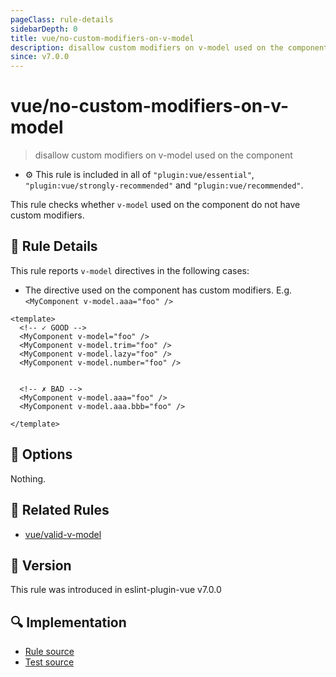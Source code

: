 ```yaml
---
pageClass: rule-details
sidebarDepth: 0
title: vue/no-custom-modifiers-on-v-model
description: disallow custom modifiers on v-model used on the component
since: v7.0.0
---
```

# vue/no-custom-modifiers-on-v-model

> disallow custom modifiers on v-model used on the component

- :gear: This rule is included in all of `"plugin:vue/essential"`, `"plugin:vue/strongly-recommended"` and `"plugin:vue/recommended"`.

This rule checks whether `v-model` used on the component do not have custom modifiers.

## :book: Rule Details

This rule reports `v-model` directives in the following cases:

- The directive used on the component has custom modifiers. E.g. `<MyComponent v-model.aaa="foo" />`

<eslint-code-block :rules="{'vue/no-custom-modifiers-on-v-model': ['error']}">

```vue
<template>
  <!-- ✓ GOOD -->
  <MyComponent v-model="foo" />
  <MyComponent v-model.trim="foo" />
  <MyComponent v-model.lazy="foo" />
  <MyComponent v-model.number="foo" />


  <!-- ✗ BAD -->
  <MyComponent v-model.aaa="foo" />
  <MyComponent v-model.aaa.bbb="foo" />

</template>
```

</eslint-code-block>

## :wrench: Options

Nothing.

## :couple: Related Rules

- [vue/valid-v-model]

[vue/valid-v-model]: ./valid-v-model.md

## :rocket: Version

This rule was introduced in eslint-plugin-vue v7.0.0

## :mag: Implementation

- [Rule source](https://github.com/vuejs/eslint-plugin-vue/blob/master/lib/rules/no-custom-modifiers-on-v-model.js)
- [Test source](https://github.com/vuejs/eslint-plugin-vue/blob/master/tests/lib/rules/no-custom-modifiers-on-v-model.js)
